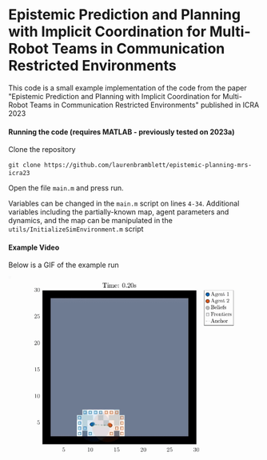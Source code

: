 # Epistemic Prediction and Planning with Implicit Coordination for Multi-Robot Teams in Communication Restricted Environments
This code is a small example implementation of the code from the paper "Epistemic Prediction and Planning with Implicit Coordination for Multi-Robot Teams in Communication Restricted Environments" published in ICRA 2023

#### Running the code (requires MATLAB - previously tested on 2023a)
Clone the repository
```
git clone https://github.com/laurenbramblett/epistemic-planning-mrs-icra23
```
Open the file `main.m` and press run.

Variables can be changed in the `main.m` script on lines `4-34`. Additional variables including the partially-known map, agent parameters and dynamics, and the map can be manipulated in the `utils/InitializeSimEnvironment.m` script

#### Example Video
Below is a GIF of the example run

![](https://github.com/laurenbramblett/epistemic-planning-mrs-icra23/blob/main/Example_020724-093813.gif)
